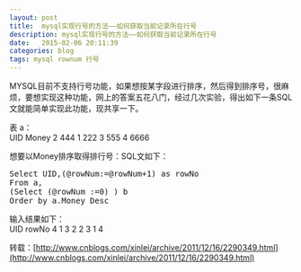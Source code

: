 ```yaml
---
layout: post
title:  mysql实现行号的方法——如何获取当前记录所在行号
description: mysql实现行号的方法——如何获取当前记录所在行号
date:   2015-02-06 20:11:39
categories: blog
tags: mysql rownum 行号
---
```

MYSQL目前不支持行号功能，如果想按某字段进行排序，然后得到排序号，很麻烦，要想实现这种功能，网上的答案五花八门，经过几次实验，得出如下一条SQL文就能简单实现此功能，现共享一下。

表 a：  
UID       Money
2	       444
1	       222
3	       555
4	       6666

想要以Money排序取得排行号：SQL文如下：
<pre>
Select UID,(@rowNum:=@rowNum+1) as rowNo
From a,
(Select (@rowNum :=0) ) b
Order by a.Money Desc
</pre>

输入结果如下：  
UID	       rowNo
4	       1
3	       2
2	       3
1	       4

转载：[http://www.cnblogs.com/xinlei/archive/2011/12/16/2290349.html](http://www.cnblogs.com/xinlei/archive/2011/12/16/2290349.html)
